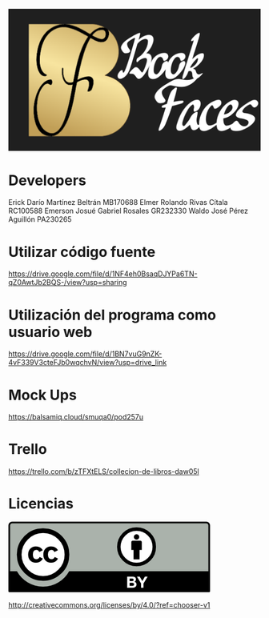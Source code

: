 ![LOGO](https://github.com/jose23herrera/Primer-Avance1/blob/master/img/bookfacesnnavbar.png?raw=true)

# Developers
Erick Darío Martínez Beltrán   MB170688
Elmer Rolando Rivas Cítala     RC100588
Emerson Josué Gabriel Rosales  GR232330
Waldo José Pérez Aguillón      PA230265

# Utilizar código fuente
https://drive.google.com/file/d/1NF4eh0BsaqDJYPa6TN-qZ0AwtJb2BQS-/view?usp=sharing

# Utilización del programa como usuario web
https://drive.google.com/file/d/1BN7vuG9nZK-4vF339V3cteFJb0wqchvN/view?usp=drive_link

# Mock Ups
https://balsamiq.cloud/smuqa0/pod257u

# Trello
https://trello.com/b/zTFXtELS/collecion-de-libros-daw05l

# Licencias
![LICENCIA](https://github.com/jose23herrera/Primer-Avance1/blob/master/img/by.png?raw=true)

http://creativecommons.org/licenses/by/4.0/?ref=chooser-v1

